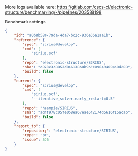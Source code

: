 More logs available here: https://gitlab.com/cscs-ci/electronic-structure/benchmarking/-/pipelines/203588198

Benchmark settings:

```json
{
    "id": "a0b8b580-79da-4da7-bc2c-936e36a1aa1b",
    "reference": {
        "spec": "sirius@develop",
        "cmd": [
            "sirius.scf"
        ],
        "repo": "electronic-structure/SIRIUS",
        "sha": "a923c3c8853d846138a8b9a9c096494004b8d208",
        "build": false
    },
    "current": {
        "spec": "sirius@develop",
        "cmd": [
            "sirius.scf",
            "--iterative_solver.early_restart=0.5"
        ],
        "repo": "haampie/SIRIUS",
        "sha": "adff978c05fe0b8ea67eae5f2174d5616f15acab",
        "build": false
    },
    "report_to": {
        "repository": "electronic-structure/SIRIUS",
        "type": "pr",
        "issue": 576
    }
}
```
